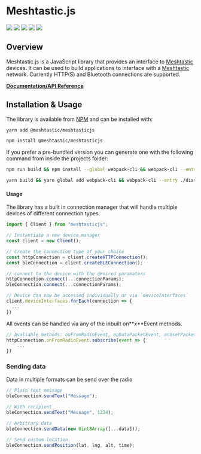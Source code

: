 # Meshtastic.js

![](https://badgen.net/npm/v/@meshtastic/meshtasticjs) ![](https://badgen.net/npm/dt/@meshtastic/meshtasticjs) ![](https://badgen.net/bundlephobia/minzip/@meshtastic/meshtasticjs) ![](https://badgen.net/bundlephobia/dependency-count/@meshtastic/meshtasticjs) ![](https://badgen.net/bundlephobia/tree-shaking/@meshtastic/meshtasticjs)

## Overview

Meshtastic.js is a JavaScript library that provides an interface to [Meshtastic](https://meshtastic.org) devices. It can be used to build applications to interface with a [Meshtastic](https://meshtastic.org) network. Currently HTTP(S) and Bluetooth connections are supported.

**[Documentation/API Reference](https://js.meshtastic.org)**

## Installation & Usage

The library is available from [NPM](https://www.npmjs.com/package/@meshtastic/meshtasticjs) and can be installed with:

```bash
yarn add @meshtastic/meshtasticjs
```

```bash
npm install @meshtastic/meshtasticjs
```

If you prefer a pre-bundled version you can generate one with the following command from inside the projects folder:

```bash
npm run build && npm install --global webpack-cli && webpack-cli --entry ./dist -o dist/bundle.js
```

```bash
yarn build && yarn global add webpack-cli && webpack-cli --entry ./dist -o dist/bundle.js
```

#### Usage

The library has a built in connection manager that will handle multiple devices of different connection types.

```typescript
import { Client } from "meshtasticjs";

// Instantiate a new device manager
const client = new Client();

// Create the connection type of your choice
const httpConnection = client.createHTTPConnection();
const bleConnection = client.createBLEConnection();

// connect to the device with the desired paramaters
httpConnection.connect(...connectionParams);
bleConnection.connect(...connectionParams);

// Device can now be accessed individually or via `deviceInterfaces`
client.deviceInterfaces.forEach(connection => {
  ...
})
```

All events can be handled via any of the inbuilt on**_x_**Event methods.

```typescript
// Avaliable methods: onFromRadioEvent, onDataPacketEvent, onUserPacketEvent, onPositionPacketEvent, onConnectedEvent, onDisconnectedEvent, onConfigDoneEvent
httpConnection.onFromRadioEvent.subscribe(event => {
    ...
})
```

### Sending data

Data in multiple formats can be send over the radio

```typescript
// Plain text message
bleConnection.sendText("Message");

// With recipient
bleConnection.sendText("Message", 1234);

// Arbitrary data
bleConnection.sendData(new Uint8Array([...data]));

// Send custom location
bleConnection.sendPosition(lat, lng, alt, time);
```
